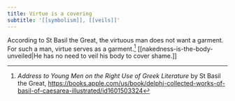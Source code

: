 ```yaml
---
title: Virtue is a covering
subtitle: '[[symbolism]], [[veils]]'
---
```


According to St Basil the Great, the virtuous man does not want a
garment. For such a man, virtue serves as a garment.[^1]
[[nakedness-is-the-body-unveiled|He has no need to veil his body to
cover shame.]]

[^1]: *Address to Young Men on the Right Use of Greek Literature* by St
  Basil the Great,
  <https://books.apple.com/us/book/delphi-collected-works-of-basil-of-caesarea-illustrated/id1601503324>

